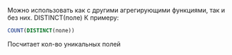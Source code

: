 Можно использовать как с другими агрегирующими функциями, так и без них.
DISTINCT(поле) К примеру:

```SQL
COUNT(DISTINCT(поле)) 
```
Посчитает кол-во уникальных полей